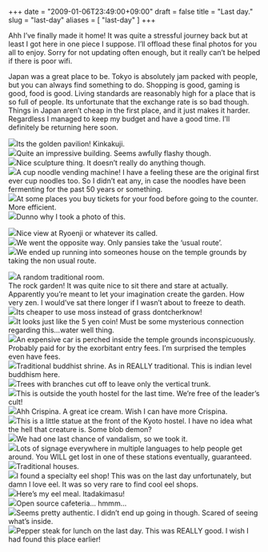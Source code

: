 +++
date = "2009-01-06T23:49:00+09:00"
draft = false
title = "Last day."
slug = "last-day"
aliases = [
	"last-day"
]
+++

Ahh I’ve finally made it home! It was quite a stressful journey back but at least I got here in one piece I suppose. I’ll offload these final photos for you all to enjoy. Sorry for not updating often enough, but it really can’t be helped if there is poor wifi. 

Japan was a great place to be. Tokyo is absolutely jam packed with people, but you can always find something to do. Shopping is good, gaming is good, food is good. Living standards are reasonably high for a place that is so full of people. Its unfortunate that the exchange rate is so bad though. Things in Japan aren’t cheap in the first place, and it just makes it harder. Regardless I managed to keep my budget and have a good time. I’ll definitely be returning here soon.

![](/travel-blog/images/2010/10/dscf00761.jpg)Its the golden pavilion! Kinkakuji.  
![](/travel-blog/images/2010/10/dscf00771.jpg)Quite an impressive building. Seems awfully flashy though.  
![](/travel-blog/images/2010/10/dscf00781.jpg)Nice sculpture thing. It doesn’t really do anything though.  
![](/travel-blog/images/2010/10/dscf00791.jpg)A cup noodle vending machine! I have a feeling these are the original first ever cup noodles too. So I didn’t eat any, in case the noodles have been fermenting for the past 50 years or something.  
![](/travel-blog/images/2010/10/dscf00801.jpg)At some places you buy tickets for your food before going to the counter. More efficient.  
![](/travel-blog/images/2010/10/dscf00811.jpg)Dunno why I took a photo of this.  

![](/travel-blog/images/2010/10/dscf00831.jpg)Nice view at Ryoenji or whatever its called.  
![](/travel-blog/images/2010/10/dscf00841.jpg)We went the opposite way. Only pansies take the ‘usual route’.  
![](/travel-blog/images/2010/10/dscf00851.jpg)We ended up running into someones house on the temple grounds by taking the non usual route.  

![](/travel-blog/images/2010/10/dscf00871.jpg)A random traditional room.  
The rock garden! It was quite nice to sit there and stare at actually. Apparently you’re meant to let your imagination create the garden. How very zen. I would’ve sat there longer if I wasn’t about to freeze to death.  
![](/travel-blog/images/2010/10/dscf00891.jpg)Its cheaper to use moss instead of grass dontcherknow!  
![](/travel-blog/images/2010/10/dscf00901.jpg)It looks just like the 5 yen coin! Must be some mysterious connection regarding this…water well thing.  
![](/travel-blog/images/2010/10/dscf00931.jpg)An expensive car is perched inside the temple grounds inconspicuously. Probably paid for by the exorbitant entry fees. I’m surprised the temples even have fees.  
![](/travel-blog/images/2010/10/dscf00941.jpg)Traditional buddhist shrine. As in REALLY traditional. This is indian level buddhism here.  
![](/travel-blog/images/2010/10/dscf00961.jpg)Trees with branches cut off to leave only the vertical trunk.  
![](/travel-blog/images/2010/10/dscf00981.jpg)This is outside the youth hostel for the last time. We’re free of the leader’s cult!  
![](/travel-blog/images/2010/10/dscf01001.jpg)Ahh Crispina. A great ice cream. Wish I can have more Crispina.  
![](/travel-blog/images/2010/10/dscf01011.jpg)This is a little statue at the front of the Kyoto hostel. I have no idea what the hell that creature is. Some blob demon?  
![](/travel-blog/images/2010/10/dscf01021.jpg)We had one last chance of vandalism, so we took it.  
![](/travel-blog/images/2010/10/dscf01031.jpg)Lots of signage everywhere in multiple languages to help people get around. You WILL get lost in one of these stations eventually, guaranteed.  
![](/travel-blog/images/2010/10/dscf01081.jpg)Traditional houses.   
![](/travel-blog/images/2010/10/dscf01091.jpg)I found a specialty eel shop! This was on the last day unfortunately, but damn I love eel. It was so very rare to find cool eel shops.  
![](/travel-blog/images/2010/10/dscf01101.jpg)Here’s my eel meal. Itadakimasu!  
![](/travel-blog/images/2010/10/dscf01111.jpg)Open source cafeteria… hmmm…  
![](/travel-blog/images/2010/10/dscf01121.jpg)Seems pretty authentic. I didn’t end up going in though. Scared of seeing what’s inside.  
![](/travel-blog/images/2010/10/dscf01131.jpg)Pepper steak for lunch on the last day. This was REALLY good. I wish I had found this place earlier!  


